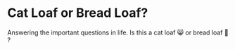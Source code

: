 # Cat Loaf or Bread Loaf?
Answering the important questions in life. Is this a cat loaf :smile_cat: or bread loaf :bread: ?

